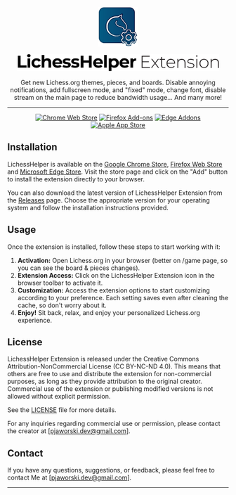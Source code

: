 <p align="center">
  <img src="https://raw.githubusercontent.com/chesshelper/lichesshelper/6bbec98b0c8225fdad5e0479724bb7bc45784b49/chrome/assets/img/logo.svg" width="90" height="90"/>
</p>

<p align="center">
  <img src="https://raw.githubusercontent.com/chesshelper/lichesshelper/384a29fa2ff627e7f90a33ea5147982747ea07a6/chrome/assets/img/text.svg" width="460px" height="auto"/>
</p>

<p align="center">
Get new Lichess.org themes, pieces, and boards. Disable annoying notifications, add fullscreen mode, and "fixed" mode, change font, disable stream on the main page to reduce bandwidth usage... And many more!
</p>

***

<p align="center"><a rel="noreferrer noopener" href="https://chromewebstore.google.com/detail/lichess-pro-better-liches/jmbbkjpjhchfelfflgainekgdmoddgcg"><img alt="Chrome Web Store" src="https://img.shields.io/badge/Chrome-141e24.svg?&style=for-the-badge&logo=google-chrome&logoColor=white"></a>  <a rel="noreferrer noopener" href="https://addons.mozilla.org/en-US/firefox/addon/lichesshelper/"><img alt="Firefox Add-ons" src="https://img.shields.io/badge/Firefox-141e24.svg?&style=for-the-badge&logo=firefox-browser&logoColor=white"></a>  <a rel="noreferrer noopener" href="https://microsoftedge.microsoft.com/addons/detail/lichess-pro-better-liche/njfemkdghgeadflbncpafnbfhgapkkjm?hl=en-GB"><img alt="Edge Addons" src="https://img.shields.io/badge/Edge-141e24.svg?&style=for-the-badge&logo=microsoft-edge&logoColor=white"></a>  <a href="#soon" title="Soon" rel="noreferrer noopener"><img height="28" alt="Apple App Store" src="https://img.shields.io/badge/Safari-141e24.svg?&style=for-the-badge&logo=microsoft-edge&logoColor=white"></a>

## Installation

LichessHelper is available on the [Google Chrome Store](https://chromewebstore.google.com/detail/lichess-pro-better-liches/jmbbkjpjhchfelfflgainekgdmoddgcg), [Firefox Web Store](https://addons.mozilla.org/en-US/firefox/addon/lichesshelper/) and [Microsoft Edge Store](https://microsoftedge.microsoft.com/addons/detail/lichess-pro-better-liche/njfemkdghgeadflbncpafnbfhgapkkjm?hl=en-GB). Visit the store page and click on the "Add" button to install the extension directly to your browser.

You can also download the latest version of LichessHelper Extension from the [Releases](https://github.com/chesshelper/chesshelper/releases) page. Choose the appropriate version for your operating system and follow the installation instructions provided.

## Usage

Once the extension is installed, follow these steps to start working with it:

1. **Activation:** Open Lichess.org in your browser (better on /game page, so you can see the board & pieces changes).
2. **Extension Access:** Click on the LichessHelper Extension icon in the browser toolbar to activate it.
3. **Customization:** Access the extension options to start customizing according to your preference. Each setting saves even after cleaning the cache, so don't worry about it.
4. **Enjoy!** Sit back, relax, and enjoy your personalized Lichess.org experience. 

## License

LichessHelper Extension is released under the Creative Commons Attribution-NonCommercial License (CC BY-NC-ND 4.0). This means that others are free to use and distribute the extension for non-commercial purposes, as long as they provide attribution to the original creator. Commercial use of the extension or publishing modified versions is not allowed without explicit permission.

See the [LICENSE](https://github.com/chesshelper/chesshelper/blob/main/LICENSE.md) file for more details.

For any inquiries regarding commercial use or permission, please contact the creator at [pjaworski.dev@gmail.com].

## Contact

If you have any questions, suggestions, or feedback, please feel free to contact Me at [pjaworski.dev@gmail.com].

---
